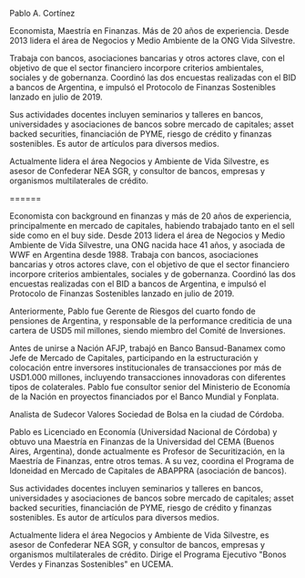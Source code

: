 Pablo A. Cortínez

Economista, Maestría en Finanzas. Más de 20 años de experiencia.
Desde 2013 lidera el área de Negocios y Medio Ambiente de la ONG Vida Silvestre.

Trabaja con bancos, asociaciones bancarias y otros actores clave,
con el objetivo de que el sector financiero incorpore criterios ambientales,
sociales y de gobernanza. Coordinó las dos encuestas realizadas con el BID a
bancos de Argentina, e impulsó el Protocolo de Finanzas Sostenibles lanzado en
julio de 2019.

Sus actividades docentes incluyen seminarios y talleres en bancos, universidades
y asociaciones de bancos sobre mercado de capitales; asset backed securities,
financiación de PYME, riesgo de crédito y finanzas sostenibles. Es autor de
artículos para diversos medios.

Actualmente lidera el área Negocios y Ambiente de Vida Silvestre, es asesor de
Confederar NEA SGR, y consultor de bancos, empresas y organismos multilaterales
de crédito.

======

Economista con background en finanzas y más de 20 años de experiencia,
principalmente en mercado de capitales, habiendo trabajado tanto en el sell side
como en el buy side. Desde 2013 lidera el área de Negocios y Medio Ambiente de
Vida Silvestre, una ONG nacida hace 41 años, y asociada de WWF en Argentina
desde 1988. Trabaja con bancos, asociaciones bancarias y otros actores clave,
con el objetivo de que el sector financiero incorpore criterios ambientales,
sociales y de gobernanza. Coordinó las dos encuestas realizadas con el BID a
bancos de Argentina, e impulsó el Protocolo de Finanzas Sostenibles lanzado en
julio de 2019.

Anteriormente, Pablo fue Gerente de Riesgos del cuarto fondo de pensiones de
Argentina, y responsable de la performance crediticia de una cartera de USD5 mil
millones, siendo miembro del Comité de Inversiones.

Antes de unirse a Nación AFJP, trabajó en Banco Bansud-Banamex como Jefe de
Mercado de Capitales, participando en la estructuración y colocación entre
inversores institucionales de transacciones por más de USD1.000 millones,
incluyendo transacciones innovadoras con diferentes tipos de colaterales.
Pablo fue consultor senior del Ministerio de Economía de la Nación en proyectos
financiados por el Banco Mundial y Fonplata.

Analista de Sudecor Valores Sociedad de Bolsa en la ciudad de Córdoba.

Pablo es Licenciado en Economía (Universidad Nacional de Córdoba) y obtuvo una
Maestría en Finanzas de la Universidad del CEMA (Buenos Aires, Argentina),
donde actualmente es Profesor de Securitización, en la Maestría de Finanzas,
entre otros temas. A su vez, coordina el Programa de Idoneidad en Mercado de
Capitales de ABAPPRA (asociación de bancos).

Sus actividades docentes incluyen seminarios y talleres en bancos, universidades
y asociaciones de bancos sobre mercado de capitales; asset backed securities,
financiación de PYME, riesgo de crédito y finanzas sostenibles. Es autor de
artículos para diversos medios.

Actualmente lidera el área Negocios y Ambiente de Vida Silvestre, es asesor de
Confederar NEA SGR, y consultor de bancos, empresas y organismos multilaterales
de crédito.
Dirige el Programa Ejecutivo "Bonos Verdes y Finanzas Sostenibles" en UCEMA.
